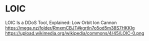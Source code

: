 # LOIC
LOIC Is a DDoS Tool, Explained: Low Orbit Ion Cannon
https://mega.nz/folder/RmxmCBJT#kgrtln7o5od5m38S7HKKIg
https://upload.wikimedia.org/wikipedia/commons/4/45/LOIC-0.png
